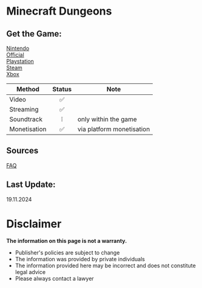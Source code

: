 # Minecraft Dungeons

## Get the Game:
[Nintendo](https://www.nintendo.com/games/detail/minecraft-dungeons-switch/)  
[Official](https://www.minecraft.net/)  
[Playstation](https://store.playstation.com/en-us/product/UP4433-CUSA18779_00-DUNGEONSPS400000)  
[Steam](https://store.steampowered.com/app/1672970/)  
[Xbox](https://www.microsoft.com/p/minecraft-dungeons/9N8NJ74FZTG9)  

|**Method**|**Status**|**Note**|
|---|:---:|---|
|Video|✅||
|Streaming|✅||
|Soundtrack|❕|only within the game|
|Monetisation|✅|via platform monetisation|

## Sources
[FAQ](https://help.minecraft.net/hc/en-us/articles/21984449056781)  

## Last Update:
19.11.2024

# Disclaimer
**The information on this page is not a warranty.**  
- Publisher's policies are subject to change
- The information was provided by private individuals
- The information provided here may be incorrect
and does not constitute legal advice
- Please always contact a lawyer
